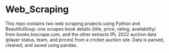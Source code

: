 # Web_Scraping
This repo contains two web scraping projects using Python and BeautifulSoup: one scrapes book details (title, price, rating, availability) from books.toscrape.com, and the other extracts IPL 2022 auction data (player status, team, and prices) from a cricket auction site. Data is parsed, cleaned, and saved using pandas.
